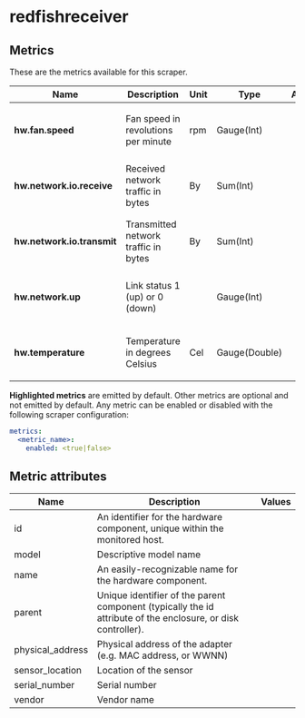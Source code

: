 [comment]: <> (Code generated by mdatagen. DO NOT EDIT.)

# redfishreceiver

## Metrics

These are the metrics available for this scraper.

| Name | Description | Unit | Type | Attributes |
| ---- | ----------- | ---- | ---- | ---------- |
| **hw.fan.speed** | Fan speed in revolutions per minute | rpm | Gauge(Int) | <ul> <li>id</li> <li>name</li> <li>parent</li> </ul> |
| **hw.network.io.receive** | Received network traffic in bytes | By | Sum(Int) | <ul> <li>id</li> <li>name</li> <li>parent</li> </ul> |
| **hw.network.io.transmit** | Transmitted network traffic in bytes | By | Sum(Int) | <ul> <li>id</li> <li>name</li> <li>parent</li> </ul> |
| **hw.network.up** | Link status 1 (up) or 0 (down) |  | Gauge(Int) | <ul> <li>id</li> <li>name</li> <li>parent</li> </ul> |
| **hw.temperature** | Temperature in degrees Celsius | Cel | Gauge(Double) | <ul> <li>id</li> <li>name</li> <li>parent</li> </ul> |

**Highlighted metrics** are emitted by default. Other metrics are optional and not emitted by default.
Any metric can be enabled or disabled with the following scraper configuration:

```yaml
metrics:
  <metric_name>:
    enabled: <true|false>
```

## Metric attributes

| Name | Description | Values |
| ---- | ----------- | ------ |
| id | An identifier for the hardware component, unique within the monitored host. |  |
| model | Descriptive model name |  |
| name | An easily-recognizable name for the hardware component. |  |
| parent | Unique identifier of the parent component (typically the id attribute of the enclosure, or disk controller). |  |
| physical_address | Physical address of the adapter (e.g. MAC address, or WWNN) |  |
| sensor_location | Location of the sensor |  |
| serial_number | Serial number |  |
| vendor | Vendor name |  |
